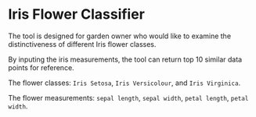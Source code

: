 # Iris Flower Classifier

The tool is designed for garden owner who would like to examine the distinctiveness of different Iris flower classes.

By inputing the iris measurements, the tool can return top 10 similar data points for reference. 

The flower classes: `Iris Setosa`, `Iris Versicolour`, and `Iris Virginica`.

The flower measurements: `sepal length`, `sepal width`, `petal length`, `petal width`.

